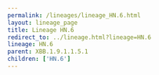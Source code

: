 ```yaml
---
permalink: /lineages/lineage_HN.6.html
layout: lineage_page
title: Lineage HN.6
redirect_to: ../lineage.html?lineage=HN.6
lineage: HN.6
parent: XBB.1.9.1.1.5.1
children: ['HN.6']
---
```

